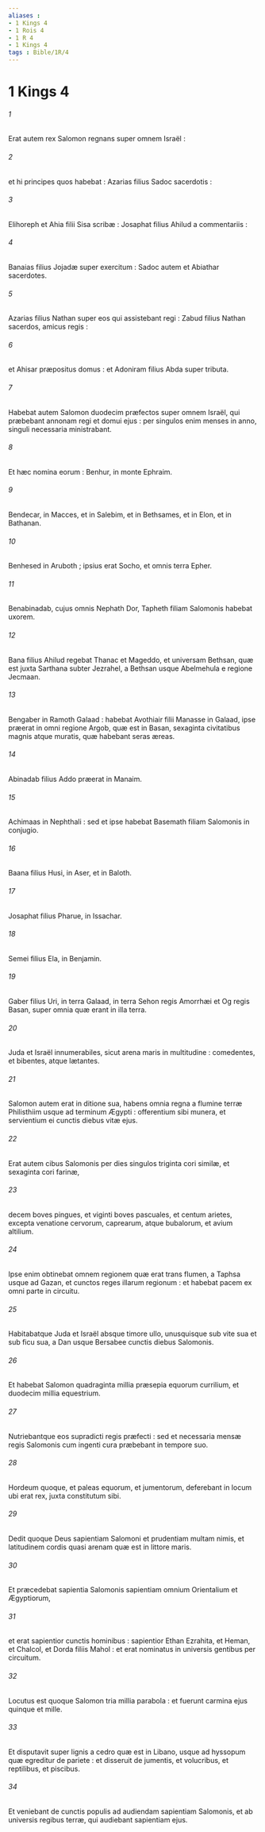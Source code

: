 ```yaml
---
aliases : 
- 1 Kings 4
- 1 Rois 4
- 1 R 4
- 1 Kings 4
tags : Bible/1R/4
---
```


# 1 Kings 4

###### 1
Erat autem rex Salomon regnans super omnem Israël :
###### 2
et hi principes quos habebat : Azarias filius Sadoc sacerdotis :
###### 3
Elihoreph et Ahia filii Sisa scribæ : Josaphat filius Ahilud a commentariis :
###### 4
Banaias filius Jojadæ super exercitum : Sadoc autem et Abiathar sacerdotes.
###### 5
Azarias filius Nathan super eos qui assistebant regi : Zabud filius Nathan sacerdos, amicus regis :
###### 6
et Ahisar præpositus domus : et Adoniram filius Abda super tributa.
###### 7
Habebat autem Salomon duodecim præfectos super omnem Israël, qui præbebant annonam regi et domui ejus : per singulos enim menses in anno, singuli necessaria ministrabant.
###### 8
Et hæc nomina eorum : Benhur, in monte Ephraim.
###### 9
Bendecar, in Macces, et in Salebim, et in Bethsames, et in Elon, et in Bathanan.
###### 10
Benhesed in Aruboth ; ipsius erat Socho, et omnis terra Epher.
###### 11
Benabinadab, cujus omnis Nephath Dor, Tapheth filiam Salomonis habebat uxorem.
###### 12
Bana filius Ahilud regebat Thanac et Mageddo, et universam Bethsan, quæ est juxta Sarthana subter Jezrahel, a Bethsan usque Abelmehula e regione Jecmaan.
###### 13
Bengaber in Ramoth Galaad : habebat Avothiair filii Manasse in Galaad, ipse præerat in omni regione Argob, quæ est in Basan, sexaginta civitatibus magnis atque muratis, quæ habebant seras æreas.
###### 14
Abinadab filius Addo præerat in Manaim.
###### 15
Achimaas in Nephthali : sed et ipse habebat Basemath filiam Salomonis in conjugio.
###### 16
Baana filius Husi, in Aser, et in Baloth.
###### 17
Josaphat filius Pharue, in Issachar.
###### 18
Semei filius Ela, in Benjamin.
###### 19
Gaber filius Uri, in terra Galaad, in terra Sehon regis Amorrhæi et Og regis Basan, super omnia quæ erant in illa terra.
###### 20
Juda et Israël innumerabiles, sicut arena maris in multitudine : comedentes, et bibentes, atque lætantes.
###### 21
Salomon autem erat in ditione sua, habens omnia regna a flumine terræ Philisthiim usque ad terminum Ægypti : offerentium sibi munera, et servientium ei cunctis diebus vitæ ejus.
###### 22
Erat autem cibus Salomonis per dies singulos triginta cori similæ, et sexaginta cori farinæ,
###### 23
decem boves pingues, et viginti boves pascuales, et centum arietes, excepta venatione cervorum, caprearum, atque bubalorum, et avium altilium.
###### 24
Ipse enim obtinebat omnem regionem quæ erat trans flumen, a Taphsa usque ad Gazan, et cunctos reges illarum regionum : et habebat pacem ex omni parte in circuitu.
###### 25
Habitabatque Juda et Israël absque timore ullo, unusquisque sub vite sua et sub ficu sua, a Dan usque Bersabee cunctis diebus Salomonis.
###### 26
Et habebat Salomon quadraginta millia præsepia equorum currilium, et duodecim millia equestrium.
###### 27
Nutriebantque eos supradicti regis præfecti : sed et necessaria mensæ regis Salomonis cum ingenti cura præbebant in tempore suo.
###### 28
Hordeum quoque, et paleas equorum, et jumentorum, deferebant in locum ubi erat rex, juxta constitutum sibi.
###### 29
Dedit quoque Deus sapientiam Salomoni et prudentiam multam nimis, et latitudinem cordis quasi arenam quæ est in littore maris.
###### 30
Et præcedebat sapientia Salomonis sapientiam omnium Orientalium et Ægyptiorum,
###### 31
et erat sapientior cunctis hominibus : sapientior Ethan Ezrahita, et Heman, et Chalcol, et Dorda filiis Mahol : et erat nominatus in universis gentibus per circuitum.
###### 32
Locutus est quoque Salomon tria millia parabola : et fuerunt carmina ejus quinque et mille.
###### 33
Et disputavit super lignis a cedro quæ est in Libano, usque ad hyssopum quæ egreditur de pariete : et disseruit de jumentis, et volucribus, et reptilibus, et piscibus.
###### 34
Et veniebant de cunctis populis ad audiendam sapientiam Salomonis, et ab universis regibus terræ, qui audiebant sapientiam ejus.
